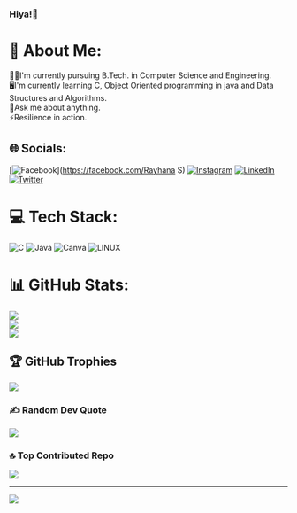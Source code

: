 ### Hiya!👋
# 💫 About Me:
👩‍🎓I'm currently pursuing B.Tech. in Computer Science and Engineering.<br>🖥️I'm currently learning C, Object Oriented programming in java and Data Structures and Algorithms.<br>💭Ask me about anything.<br>⚡Resilience in action.


## 🌐 Socials:
[![Facebook](https://img.shields.io/badge/Facebook-%231877F2.svg?logo=Facebook&logoColor=white)](https://facebook.com/Rayhana S) [![Instagram](https://img.shields.io/badge/Instagram-%23E4405F.svg?logo=Instagram&logoColor=white)](https://instagram.com/___.rayhanaaa.___) [![LinkedIn](https://img.shields.io/badge/LinkedIn-%230077B5.svg?logo=linkedin&logoColor=white)](https://www.linkedin.com/in/rayhana-s-45b90926b) [![Twitter](https://img.shields.io/badge/Twitter-%231DA1F2.svg?logo=Twitter&logoColor=white)](https://twitter.com/RayhanaS391705) 

# 💻 Tech Stack:
![C](https://img.shields.io/badge/c-%2300599C.svg?style=for-the-badge&logo=c&logoColor=white) ![Java](https://img.shields.io/badge/java-%23ED8B00.svg?style=for-the-badge&logo=openjdk&logoColor=white) ![Canva](https://img.shields.io/badge/Canva-%2300C4CC.svg?style=for-the-badge&logo=Canva&logoColor=white) ![LINUX](https://img.shields.io/badge/Linux-FCC624?style=for-the-badge&logo=linux&logoColor=black)
# 📊 GitHub Stats:
![](https://github-readme-stats.vercel.app/api?username=Rayhana27&theme=gotham&hide_border=false&include_all_commits=true&count_private=true)<br/>
![](https://github-readme-streak-stats.herokuapp.com/?user=Rayhana27&theme=gotham&hide_border=false)<br/>
![](https://github-readme-stats.vercel.app/api/top-langs/?username=Rayhana27&theme=gotham&hide_border=false&include_all_commits=true&count_private=true&layout=compact)

## 🏆 GitHub Trophies
![](https://github-profile-trophy.vercel.app/?username=Rayhana27&theme=radical&no-frame=false&no-bg=false&margin-w=4)

### ✍️ Random Dev Quote
![](https://quotes-github-readme.vercel.app/api?type=horizontal&theme=radical)

### 🔝 Top Contributed Repo
![](https://github-contributor-stats.vercel.app/api?username=Rayhana27&limit=5&theme=dark&combine_all_yearly_contributions=true)

---
[![](https://visitcount.itsvg.in/api?id=Rayhana27&icon=0&color=0)](https://visitcount.itsvg.in)

<!-- Proudly created with GPRM ( https://gprm.itsvg.in ) -->

